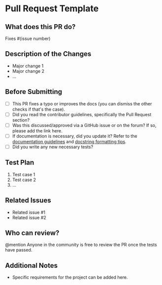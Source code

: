 # Pull Request Template

## What does this PR do?
<!-- Description: Briefly explain what this PR does. -->
Fixes #(issue number)

## Description of the Changes
<!-- Describe the changes in this PR. -->
- Major change 1
- Major change 2
- ...

## Before Submitting
- [ ] This PR fixes a typo or improves the docs (you can dismiss the other checks if that's the case).
- [ ] Did you read the contributor guidelines, specifically the Pull Request section?
- [ ] Was this discussed/approved via a GitHub issue or on the forum? If so, please add the link here.
- [ ] If documentation is necessary, did you update it? Refer to the [documentation guidelines](#) and [docstring formatting tips](#).
- [ ] Did you write any new necessary tests?

## Test Plan
<!-- Test Plan: Describe how you tested these changes. -->
1. Test case 1
2. Test case 2
3. ...

## Related Issues
<!-- Link any related issues that this PR addresses. -->
- Related issue #1
- Related issue #2

## Who can review?
<!-- Tag team members or community members who can review this PR. -->
@mention Anyone in the community is free to review the PR once the tests have passed.

## Additional Notes
<!-- Add any additional notes or context here. -->
- Specific requirements for the project can be added here.
